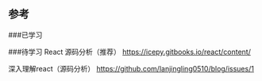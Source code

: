 ## 参考

###已学习

###待学习
React 源码分析（推荐）
https://icepy.gitbooks.io/react/content/

深入理解react（源码分析）
https://github.com/lanjingling0510/blog/issues/1